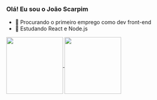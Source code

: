 ### Olá! Eu sou o João Scarpim

- 🔭 Procurando o primeiro emprego como dev front-end
- 🌱 Estudando React e Node.js

<a href="https://github.com/anuraghazra/github-readme-stats">
  <img height="150em" align="center" src="https://github-readme-stats.vercel.app/api?username=Joao-Scarpim&hide=prs,issues,contribs&count_private=true&show_icons=true&theme=rose_pine" />
</a>
<a href="https://github.com/anuraghazra/github-readme-stats">
  <img height="150em" align="center" src="https://github-readme-stats.vercel.app/api/top-langs/?username=Joao-Scarpim&layout=compact&theme=rose_pine" />
</a>

